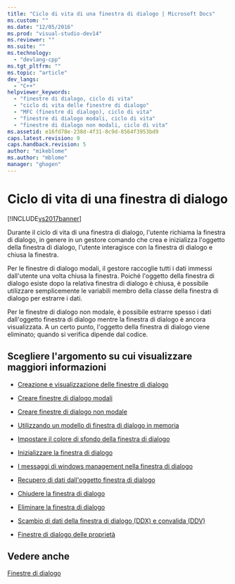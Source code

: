 ```yaml
---
title: "Ciclo di vita di una finestra di dialogo | Microsoft Docs"
ms.custom: ""
ms.date: "12/05/2016"
ms.prod: "visual-studio-dev14"
ms.reviewer: ""
ms.suite: ""
ms.technology: 
  - "devlang-cpp"
ms.tgt_pltfrm: ""
ms.topic: "article"
dev_langs: 
  - "C++"
helpviewer_keywords: 
  - "finestre di dialogo, ciclo di vita"
  - "ciclo di vita delle finestre di dialogo"
  - "MFC (finestre di dialogo), ciclo di vita"
  - "finestre di dialogo modali, ciclo di vita"
  - "finestre di dialogo non modali, ciclo di vita"
ms.assetid: e16fd78e-238d-4f31-8c9d-8564f3953bd9
caps.latest.revision: 9
caps.handback.revision: 5
author: "mikeblome"
ms.author: "mblome"
manager: "ghogen"
---
```

# Ciclo di vita di una finestra di dialogo
[!INCLUDE[vs2017banner](../assembler/inline/includes/vs2017banner.md)]

Durante il ciclo di vita di una finestra di dialogo, l'utente richiama la finestra di dialogo, in genere in un gestore comando che crea e inizializza l'oggetto della finestra di dialogo, l'utente interagisce con la finestra di dialogo e chiusa la finestra.  
  
 Per le finestre di dialogo modali, il gestore raccoglie tutti i dati immessi dall'utente una volta chiusa la finestra.  Poiché l'oggetto della finestra di dialogo esiste dopo la relativa finestra di dialogo è chiusa, è possibile utilizzare semplicemente le variabili membro della classe della finestra di dialogo per estrarre i dati.  
  
 Per le finestre di dialogo non modale, è possibile estrarre spesso i dati dall'oggetto finestra di dialogo mentre la finestra di dialogo è ancora visualizzata.  A un certo punto, l'oggetto della finestra di dialogo viene eliminato; quando si verifica dipende dal codice.  
  
## Scegliere l'argomento su cui visualizzare maggiori informazioni  
  
-   [Creazione e visualizzazione delle finestre di dialogo](../mfc/creating-and-displaying-dialog-boxes.md)  
  
-   [Creare finestre di dialogo modali](../mfc/creating-modal-dialog-boxes.md)  
  
-   [Creare finestre di dialogo non modale](../mfc/creating-modeless-dialog-boxes.md)  
  
-   [Utilizzando un modello di finestra di dialogo in memoria](../mfc/using-a-dialog-template-in-memory.md)  
  
-   [Impostare il colore di sfondo della finestra di dialogo](../mfc/setting-the-dialog-box’s-background-color.md)  
  
-   [Inizializzare la finestra di dialogo](../mfc/initializing-the-dialog-box.md)  
  
-   [I messaggi di windows management nella finestra di dialogo](../mfc/handling-windows-messages-in-your-dialog-box.md)  
  
-   [Recupero di dati dall'oggetto finestra di dialogo](../mfc/retrieving-data-from-the-dialog-object.md)  
  
-   [Chiudere la finestra di dialogo](../mfc/closing-the-dialog-box.md)  
  
-   [Eliminare la finestra di dialogo](../mfc/destroying-the-dialog-box.md)  
  
-   [Scambio di dati della finestra di dialogo \(DDX\) e convalida \(DDV\)](../mfc/dialog-data-exchange-and-validation.md)  
  
-   [Finestre di dialogo delle proprietà](../mfc/property-sheets-and-property-pages-mfc.md)  
  
## Vedere anche  
 [Finestre di dialogo](../mfc/dialog-boxes.md)